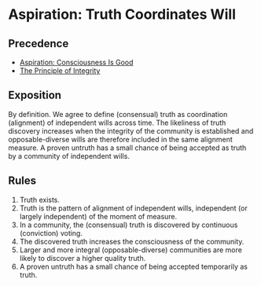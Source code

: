 # Aspiration: Truth Coordinates Will

## Precedence

- [Aspiration: Consciousness Is Good](https://github.com/the-laurel/chain-proposals/blob/main/evmos/Aspiration_ConsciousnessIsGood.md)
- [The Principle of Integrity](https://github.com/the-laurel/chain-proposals/blob/main/evmos/PrincipleOfIntegrity.md)

## Exposition

By definition. We agree to define (consensual) truth as coordination (alignment) of independent wills across time. 
The likeliness of truth discovery increases when the integrity of the community is established and opposable-diverse wills are therefore included in the same alignment measure.
A proven untruth has a small chance of being accepted as truth by a community of independent wills.

## Rules

1. Truth exists.
2. Truth is the pattern of alignment of independent wills, independent (or largely independent) of the moment of measure.
3. In a community, the (consensual) truth is discovered by continuous (conviction) voting.
4. The discovered truth increases the consciousness of the community.
5. Larger and more integral (opposable-diverse) communities are more likely to discover a higher quality truth.
6. A proven untruth has a small chance of being accepted temporarily as truth.


